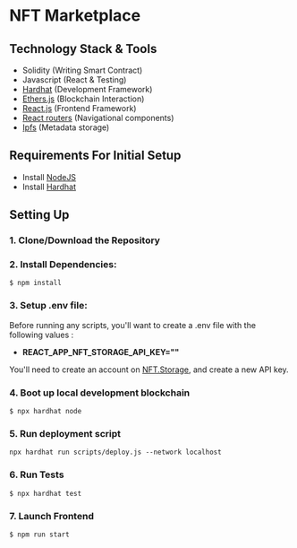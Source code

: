 # NFT Marketplace

## Technology Stack & Tools

- Solidity (Writing Smart Contract)
- Javascript (React & Testing)
- [Hardhat](https://hardhat.org/) (Development Framework)
- [Ethers.js](https://docs.ethers.io/v5/) (Blockchain Interaction)
- [React.js](https://reactjs.org/) (Frontend Framework)
- [React routers](https://v5.reactrouter.com/) (Navigational components)
- [Ipfs](https://ipfs.io/) (Metadata storage)

## Requirements For Initial Setup
- Install [NodeJS](https://nodejs.org/en/)
- Install [Hardhat](https://hardhat.org/)

## Setting Up
### 1. Clone/Download the Repository

### 2. Install Dependencies:
```
$ npm install
```
### 3. Setup .env file:
Before running any scripts, you'll want to create a .env file with the following values :
 
 - **REACT_APP_NFT_STORAGE_API_KEY=""**

 You'll  need to create an account on [NFT.Storage](https://nft.storage/), and create a new API key.
 

### 4. Boot up local development blockchain
```
$ npx hardhat node
```
### 5. Run deployment script
`npx hardhat run scripts/deploy.js --network localhost`

### 6. Run Tests
`$ npx hardhat test`

### 7. Launch Frontend
`$ npm run start`
